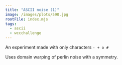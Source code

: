 ```yaml
---
title: "ASCII noise (1)"
image: /images/plots/590.jpg
rootFile: index.mjs
tags:
  - ascii
  - wccchallenge
---
```


An experiment made with only characters `- + o #`

Uses domain warping of perlin noise with a symmetry.
